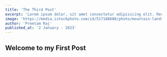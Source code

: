 ```yaml
---
title: 'The Third Post'
excerpt: 'Lorem ipsum dolor, sit amet consectetur adipisicing elit. Recusandae voluptates, ab architecto reiciendis quas, quisquam maiores quae sunt tenetur excepturi tempora voluptatum voluptate cumque, asperiores dolorem porro molestiae! Velit, dolorum?'
image: 'https://media.istockphoto.com/id/517188688/photo/mountain-landscape.jpg?s=612x612&w=0&k=20&c=A63koPKaCyIwQWOTFBRWXj_PwCrR4cEoOw2S9Q7yVl8='
author: 'Preetam Raj'
published_at: '2 January - 2023'
---
```


## Welcome to my First Post